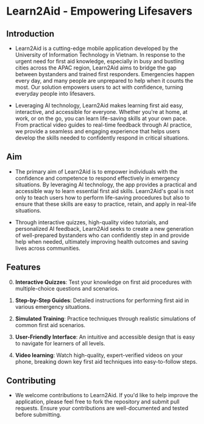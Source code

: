 # Learn2Aid - Empowering Lifesavers

## Introduction

- Learn2Aid is a cutting-edge mobile application developed by the University of Information Technology in Vietnam. In response to the urgent need for first aid knowledge, especially in busy and bustling cities across the APAC region, Learn2Aid aims to bridge the gap between bystanders and trained first responders. Emergencies happen every day, and many people are unprepared to help when it counts the most. Our solution empowers users to act with confidence, turning everyday people into lifesavers.

- Leveraging AI technology, Learn2Aid makes learning first aid easy, interactive, and accessible for everyone. Whether you're at home, at work, or on the go, you can learn life-saving skills at your own pace. From practical video guides to real-time feedback through AI practice, we provide a seamless and engaging experience that helps users develop the skills needed to confidently respond in critical situations.

## Aim

- The primary aim of Learn2Aid is to empower individuals with the confidence and competence to respond effectively in emergency situations. By leveraging AI technology, the app provides a practical and accessible way to learn essential first aid skills. Learn2Aid's goal is not only to teach users how to perform life-saving procedures but also to ensure that these skills are easy to practice, retain, and apply in real-life situations.

- Through interactive quizzes, high-quality video tutorials, and personalized AI feedback, Learn2Aid seeks to create a new generation of well-prepared bystanders who can confidently step in and provide help when needed, ultimately improving health outcomes and saving lives across communities.

## Features

0.  **Interactive Quizzes**: Test your knowledge on first aid procedures with multiple-choice questions and scenarios.

1.  **Step-by-Step Guides**: Detailed instructions for performing first aid in various emergency situations.

2.  **Simulated Training**: Practice techniques through realistic simulations of common first aid scenarios.

3.  **User-Friendly Interface**: An intuitive and accessible design that is easy to navigate for learners of all levels.

4.  **Video learning**: Watch high-quality, expert-verified videos on your phone, breaking down key first aid techniques into easy-to-follow steps.

## Contributing

- We welcome contributions to Learn2Aid. If you'd like to help improve the application, please feel free to fork the repository and submit pull requests. Ensure your contributions are well-documented and tested before submitting.
